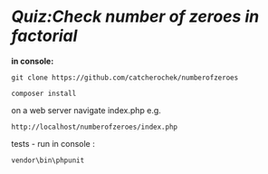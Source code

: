 
***Quiz:Check number of zeroes in factorial***
===================================

**in console:**

````git clone https://github.com/catcherochek/numberofzeroes````

````composer install````

on a web server navigate index.php   e.g. 

````http://localhost/numberofzeroes/index.php````

tests  -  run in console :

````vendor\bin\phpunit````
